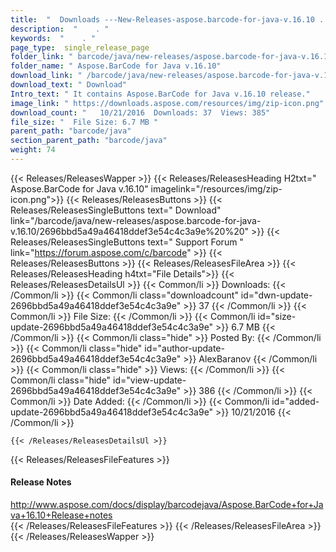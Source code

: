 ```yaml
---
title:  "  Downloads ---New-Releases-aspose.barcode-for-java-v.16.10 . " 
description:  "    . " 
keywords:  "    . " 
page_type:  single_release_page
folder_link: " barcode/java/new-releases/aspose.barcode-for-java-v.16.10/"
folder_name: " Aspose.BarCode for Java v.16.10"
download_link: " /barcode/java/new-releases/aspose.barcode-for-java-v.16.10/2696bbd5a49a46418ddef3e54c4c3a9e"
download_text: " Download"
Intro_text: " It contains Aspose.BarCode for Java v.16.10 release."
image_link: " https://downloads.aspose.com/resources/img/zip-icon.png"
download_count: "   10/21/2016  Downloads: 37  Views: 385"
file_size: "  File Size: 6.7 MB "
parent_path: "barcode/java"
section_parent_path: "barcode/java"
weight: 74 
---
```


{{< Releases/ReleasesWapper >}}
  {{< Releases/ReleasesHeading H2txt=" Aspose.BarCode for Java v.16.10" imagelink="/resources/img/zip-icon.png">}}
  {{< Releases/ReleasesButtons >}}
    {{< Releases/ReleasesSingleButtons text=" Download" link="/barcode/java/new-releases/aspose.barcode-for-java-v.16.10/2696bbd5a49a46418ddef3e54c4c3a9e%20%20" >}}
    {{< Releases/ReleasesSingleButtons text=" Support Forum " link="https://forum.aspose.com/c/barcode" >}}
  {{< Releases/ReleasesButtons >}}
  {{< Releases/ReleasesFileArea >}}
    {{< Releases/ReleasesHeading h4txt="File Details">}}
    {{< Releases/ReleasesDetailsUl >}}
            {{< Common/li  >}} Downloads: {{< /Common/li >}} 
      {{< Common/li class="downloadcount" id="dwn-update-2696bbd5a49a46418ddef3e54c4c3a9e" >}} 37 {{< /Common/li >}} 
      {{< Common/li  >}} File Size: {{< /Common/li >}} 
      {{< Common/li id="size-update-2696bbd5a49a46418ddef3e54c4c3a9e" >}} 6.7 MB {{< /Common/li >}} 
      {{< Common/li  class="hide" >}} Posted By: {{< /Common/li >}} 
      {{< Common/li class="hide" id="author-update-2696bbd5a49a46418ddef3e54c4c3a9e" >}} AlexBaranov {{< /Common/li >}} 
      {{< Common/li class="hide"  >}} Views: {{< /Common/li >}} 
      {{< Common/li class="hide" id="view-update-2696bbd5a49a46418ddef3e54c4c3a9e" >}} 386 {{< /Common/li >}} 
      {{< Common/li  >}} Date Added: {{< /Common/li >}} 
      {{< Common/li id="added-update-2696bbd5a49a46418ddef3e54c4c3a9e" >}} 10/21/2016 {{< /Common/li >}} 

    {{< /Releases/ReleasesDetailsUl >}}

  {{< Releases/ReleasesFileFeatures >}}
      <h4>Release Notes</h4><div><a href="http://www.aspose.com/docs/display/barcodejava/Aspose.BarCode+for+Java+16.10+Release+notes">http://www.aspose.com/docs/display/barcodejava/Aspose.BarCode+for+Java+16.10+Release+notes</a></div>
  {{< /Releases/ReleasesFileFeatures >}}
 {{< /Releases/ReleasesFileArea >}}
{{< /Releases/ReleasesWapper >}}


